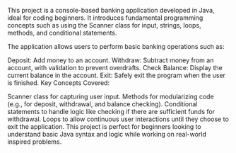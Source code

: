 This project is a console-based banking application developed in Java, ideal for coding beginners. It introduces fundamental programming concepts such as using the Scanner class for input, strings, loops, methods, and conditional statements.

The application allows users to perform basic banking operations such as:

Deposit: Add money to an account.
Withdraw: Subtract money from an account, with validation to prevent overdrafts.
Check Balance: Display the current balance in the account.
Exit: Safely exit the program when the user is finished.
Key Concepts Covered:

Scanner class for capturing user input.
Methods for modularizing code (e.g., for deposit, withdrawal, and balance checking).
Conditional statements to handle logic like checking if there are sufficient funds for withdrawal.
Loops to allow continuous user interactions until they choose to exit the application.
This project is perfect for beginners looking to understand basic Java syntax and logic while working on real-world inspired problems.
